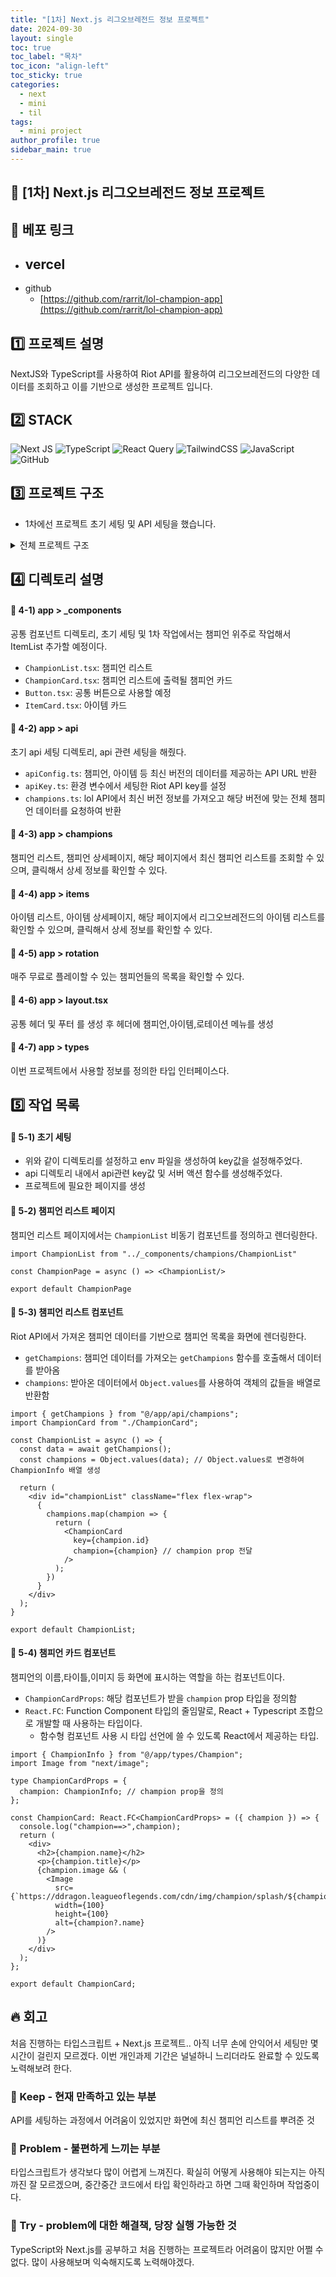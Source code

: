 ```yaml
---
title: "[1차] Next.js 리그오브레전드 정보 프로젝트"
date: 2024-09-30
layout: single
toc: true
toc_label: "목차"
toc_icon: "align-left"
toc_sticky: true
categories:
  - next
  - mini
  - til
tags:
  - mini project
author_profile: true
sidebar_main: true
---
```


## :ledger: [1차] Next.js 리그오브레전드 정보 프로젝트 

<!-- ![1  mbti-test-main](https://github.com/user-attachments/assets/8d85374b-7b5e-4db3-a19a-35bd9fb1f9f5) -->

## :rocket: 베포 링크

- vercel
  - 
- github
  - [https://github.com/rarrit/lol-champion-app](https://github.com/rarrit/lol-champion-app)

## :one: 프로젝트 설명

NextJS와 TypeScript를 사용하여 Riot API를 활용하여 리그오브레전드의 다양한 데이터를 조회하고 이를 기반으로 생성한 프로젝트 입니다.

## :two: STACK
![Next JS](https://img.shields.io/badge/Next-black?style=for-the-badge&logo=next.js&logoColor=white) ![TypeScript](https://img.shields.io/badge/typescript-%23007ACC.svg?style=for-the-badge&logo=typescript&logoColor=white) ![React Query](https://img.shields.io/badge/-React%20Query-FF4154?style=for-the-badge&logo=react%20query&logoColor=white) ![TailwindCSS](https://img.shields.io/badge/tailwindcss-%2338B2AC.svg?style=for-the-badge&logo=tailwind-css&logoColor=white) ![JavaScript](https://img.shields.io/badge/javascript-%23323330.svg?style=for-the-badge&logo=javascript&logoColor=%23F7DF1E) ![GitHub](https://img.shields.io/badge/github-%23121011.svg?style=for-the-badge&logo=github&logoColor=white)

## :three: 프로젝트 구조

- 1차에선 프로젝트 초기 세팅 및 API 세팅을 했습니다.

<details>
<summary>전체 프로젝트 구조</summary>
📦app<br/>
 ┣ 📂_components<br/>
 ┃ ┣ 📂champions<br/>
 ┃ ┃ ┣ 📜ChampionCard.tsx<br/>
 ┃ ┃ ┗ 📜ChampionList.tsx<br/>
 ┃ ┣ 📂common<br/>
 ┃ ┃ ┗ 📜Button.tsx<br/>
 ┃ ┗ 📂items<br/>
 ┃ ┃ ┗ 📜ItemCard.tsx<br/>
 ┣ 📂api<br/>
 ┃ ┣ 📜apiConfig.ts<br/>
 ┃ ┣ 📜apiKey.ts<br/>
 ┃ ┗ 📜champions.ts<br/>
 ┣ 📂champions<br/>
 ┃ ┣ 📂[id]<br/>
 ┃ ┃ ┗ 📜page.tsx<br/>
 ┃ ┗ 📜page.tsx<br/>
 ┣ 📂fonts<br/>
 ┃ ┣ 📜GeistMonoVF.woff<br/>
 ┃ ┗ 📜GeistVF.woff<br/>
 ┣ 📂items<br/>
 ┃ ┣ 📂[id]<br/>
 ┃ ┃ ┗ 📜page.tsx<br/>
 ┃ ┗ 📜page.tsx<br/>
 ┣ 📂rotation<br/>
 ┃ ┗ 📜page.tsx<br/>
 ┣ 📂types<br/>
 ┃ ┣ 📜Champion.ts<br/>
 ┃ ┣ 📜ChampionRotation.ts<br/>
 ┃ ┗ 📜Item.ts<br/>
 ┣ 📜favicon.ico<br/>
 ┣ 📜globals.css<br/>
 ┣ 📜layout.tsx<br/>
 ┗ 📜page.tsx<br/>
</details>

## :four: 디렉토리 설명

#### :pushpin: 4-1) app > _components
공통 컴포넌트 디렉토리, 초기 세팅 및 1차 작업에서는 챔피언 위주로 작업해서 ItemList 추가할 예정이다.

- `ChampionList.tsx`: 챔피언 리스트
- `ChampionCard.tsx`: 챔피언 리스트에 출력될 챔피언 카드
- `Button.tsx`: 공통 버튼으로 사용할 예정
- `ItemCard.tsx`: 아이템 카드 

#### :pushpin: 4-2) app > api
초기 api 세팅 디렉토리, api 관련 세팅을 해줬다. 

- `apiConfig.ts`: 챔피언, 아이템 등 최신 버전의 데이터를 제공하는 API URL 반환
- `apiKey.ts`: 환경 변수에서 세팅한 Riot API key를 설정
- `champions.ts`: lol API에서 최신 버전 정보를 가져오고 해당 버전에 맞는 전체 챔피언 데이터를 요청하여 반환

#### :pushpin: 4-3) app > champions
챔피언 리스트, 챔피언 상세페이지, 해당 페이지에서 최신 챔피언 리스트를 조회할 수 있으며, 클릭해서 상세 정보를 확인할 수 있다.

#### :pushpin: 4-4) app > items
아이템 리스트, 아이템 상세페이지, 해당 페이지에서 리그오브레전드의 아이템 리스트를 확인할 수 있으며, 클릭해서 상세 정보를 확인할 수 있다.

#### :pushpin: 4-5) app > rotation
매주 무료로 플레이할 수 있는 챔피언들의 목록을 확인할 수 있다.

#### :pushpin: 4-6) app > layout.tsx
공통 헤더 및 푸터 를 생성 후 헤더에 챔피언,아이템,로테이션 메뉴를 생성

#### :pushpin: 4-7) app > types
이번 프로젝트에서 사용할 정보를 정의한 타입 인터페이스다.

## :five: 작업 목록

#### :pushpin: 5-1) 초기 세팅
- 위와 같이 디렉토리를 설정하고 env 파일을 생성하여 key값을 설정해주었다. 
- api 디렉토리 내에서 api관련 key값 및 서버 액션 함수를 생성해주었다.
- 프로젝트에 필요한 페이지를 생성

#### :pushpin: 5-2) 챔피언 리스트 페이지
챔피언 리스트 페이지에서는 `ChampionList` 비동기 컴포넌트를 정의하고 렌더링한다.

```tsx
import ChampionList from "../_components/champions/ChampionList"

const ChampionPage = async () => <ChampionList/>

export default ChampionPage
```

#### :pushpin: 5-3) 챔피언 리스트 컴포넌트
Riot API에서 가져온 챔피언 데이터를 기반으로 챔피언 목록을 화면에 렌더링한다.

- `getChampions`: 챔피언 데이터를 가져오는 `getChampions` 함수를 호출해서 데이터를 받아옴
- `champions`: 받아온 데이터에서 `Object.values`를 사용하여 객체의 값들을 배열로 반환함

```tsx
import { getChampions } from "@/app/api/champions";
import ChampionCard from "./ChampionCard";

const ChampionList = async () => {
  const data = await getChampions();
  const champions = Object.values(data); // Object.values로 변경하여 ChampionInfo 배열 생성

  return (
    <div id="championList" className="flex flex-wrap">
      {
        champions.map(champion => {
          return (
            <ChampionCard 
              key={champion.id} 
              champion={champion} // champion prop 전달
            />
          );
        })
      }
    </div>
  );
}

export default ChampionList;
```


#### :pushpin: 5-4) 챔피언 카드 컴포넌트
챔피언의 이름,타이틀,이미지 등 화면에 표시하는 역할을 하는 컴포넌트이다.

- `ChampionCardProps`: 해당 컴포넌트가 받을 `champion` prop 타입을 정의함
- `React.FC`: Function Component 타입의 줄임말로, React + Typescript 조합으로 개발할 때 사용하는 타입이다.
  - 함수형 컴포넌트 사용 시 타입 선언에 쓸 수 있도록 React에서 제공하는 타입.

```tsx
import { ChampionInfo } from "@/app/types/Champion";
import Image from "next/image";

type ChampionCardProps = {
  champion: ChampionInfo; // champion prop을 정의
};

const ChampionCard: React.FC<ChampionCardProps> = ({ champion }) => {
  console.log("champion==>",champion);
  return (
    <div>
      <h2>{champion.name}</h2>
      <p>{champion.title}</p>
      {champion.image && (
        <Image 
          src={`https://ddragon.leagueoflegends.com/cdn/img/champion/splash/${champion.id}_0.jpg`} 
          width={100}
          height={100}
          alt={champion?.name} 
        />
      )}
    </div>
  );
};

export default ChampionCard;

```

## :fire: 회고
처음 진행하는 타입스크립트 + Next.js 프로젝트.. 아직 너무 손에 안익어서 세팅만 몇 시간이 걸린지 모르겠다. 이번 개인과제 기간은 널널하니 느리더라도 완료할 수 있도록 노력해보려 한다.

### :pushpin: Keep - 현재 만족하고 있는 부분
API를 세팅하는 과정에서 어려움이 있었지만 화면에 최신 챔피언 리스트를 뿌려준 것

### :pushpin: Problem - 불편하게 느끼는 부분
타입스크립트가 생각보다 많이 어렵게 느껴진다. 확실히 어떻게 사용해야 되는지는 아직까진 잘 모르겠으며, 중간중간 코드에서 타입 확인하라고 하면 그때 확인하며 작업중이다.

### :pushpin: Try - problem에 대한 해결책, 당장 실행 가능한 것
TypeScript와 Next.js를 공부하고 처음 진행하는 프로젝트라 어려움이 많지만 어쩔 수 없다. 많이 사용해보며 익숙해지도록 노력해야겠다.